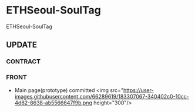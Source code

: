 # ETHSeoul-SoulTag
ETHSeoul-SoulTag

## UPDATE

### CONTRACT

### FRONT
- Main page(prototype) committed
<img src="https://user-images.githubusercontent.com/66289619/183307067-340402c0-10cc-4d82-8638-ab5566647f9b.png height="300"/>
